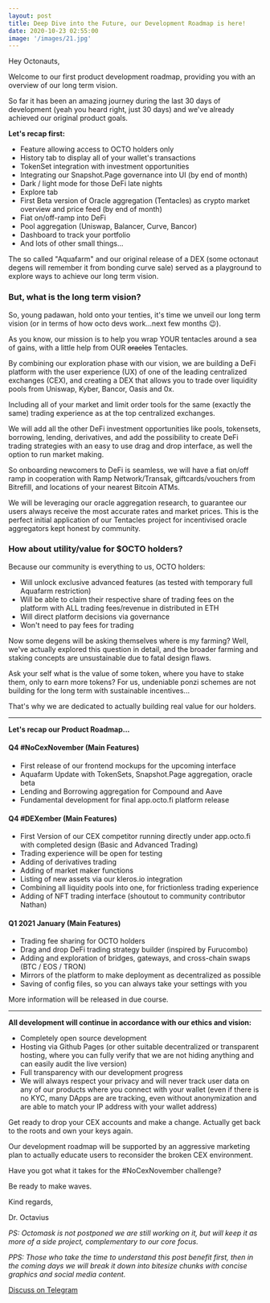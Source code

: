 ```yaml
---
layout: post
title: Deep Dive into the Future, our Development Roadmap is here!
date: 2020-10-23 02:55:00
image: '/images/21.jpg'
---
```


Hey Octonauts,

Welcome to our first product development roadmap, providing you with an overview of our long term vision. 

So far it has been an amazing journey during the last 30 days of development (yeah you heard right, just 30 days) and we've already achieved our original product goals.

**Let's recap first:**

- Feature allowing access to OCTO holders only
- History tab to display all of your wallet's transactions
- TokenSet integration with investment opportunities
- Integrating our Snapshot.Page governance into UI (by end of month)
- Dark / light mode for those DeFi late nights
- Explore tab
- First Beta version of Oracle aggregation (Tentacles) as crypto market overview and price feed (by end of month)
- Fiat on/off-ramp into DeFi
- Pool aggregation (Uniswap, Balancer, Curve, Bancor)
- Dashboard to track your portfolio
- And lots of other small things...

The so called "Aquafarm" and our original release of a DEX (some octonaut degens will remember it from bonding curve sale) served as a playground to explore ways to achieve our long term vision. 

### But, what is the long term vision?

So, young padawan, hold onto your tenties, it's time we unveil our long term vision (or in terms of how octo devs work...next few months 😉). 

As you know, our mission is to help you wrap YOUR tentacles around a sea of gains, with a little help from OUR <s>oracles</s> Tentacles.

By combining our exploration phase with our vision, we are building a DeFi platform with the user experience (UX) of one of the leading centralized exchanges (CEX), and creating a DEX that allows you to trade over liquidity pools from Uniswap, Kyber, Bancor, Oasis and 0x. 

Including all of your market and limit order tools for the same (exactly the same) trading experience as at the top centralized exchanges. 

We will add all the other DeFi investment opportunities like pools, tokensets, borrowing, lending, derivatives, and add the possibility to create DeFi trading strategies with an easy to use drag and drop interface, as well the option to run market making. 

So onboarding newcomers to DeFi is seamless, we will have a fiat on/off ramp in cooperation with Ramp Network/Transak, giftcards/vouchers from Bitrefill, and locations of your nearest Bitcoin ATMs.

We will be leveraging our oracle aggregation research, to guarantee our users always receive the most accurate rates and market prices. This is the perfect initial application of our Tentacles project for incentivised oracle aggregators kept honest by community. 

### How about utility/value for $OCTO holders?

Because our community is everything to us, OCTO holders:
 
- Will unlock exclusive advanced features (as tested with temporary full Aquafarm restriction) 
- Will be able to claim their respective share of trading fees on the platform with ALL trading fees/revenue in distributed in ETH
- Will direct platform decisions via governance 
- Won't need to pay fees for trading

Now some degens will be asking themselves where is my farming? Well, we've actually explored this question in detail, and the broader farming and staking concepts are unsustainable due to fatal design flaws.

Ask your self what is the value of some token, where you have to stake them, only to earn more tokens? For us, undeniable ponzi schemes are not building for the long term with sustainable incentives...

That's why we are dedicated to actually building real value for our holders.

---

**Let's recap our Product Roadmap...**

#### Q4 \#NoCexNovember (Main Features)

- First release of our frontend mockups for the upcoming  interface 
- Aquafarm Update with TokenSets, Snapshot.Page aggregation, oracle beta
- Lending and Borrowing aggregation for Compound and Aave
- Fundamental development for final app.octo.fi platform release 

#### Q4 \#DEXember (Main Features)

- First Version of our CEX competitor running directly under app.octo.fi 
with completed design (Basic and Advanced Trading)
- Trading experience will be open for testing 
- Adding of derivatives trading 
- Adding of market maker functions
- Listing of new assets via our kleros.io integration
- Combining all liquidity pools into one, for frictionless trading experience
- Adding of NFT trading interface (shoutout to community contributor Nathan)

#### Q1 2021 January (Main Features)

- Trading fee sharing for OCTO holders
- Drag and drop DeFi trading strategy builder (inspired by Furucombo)
- Adding and exploration of bridges, gateways, and cross-chain swaps
(BTC / EOS / TRON)
- Mirrors of the platform to make deployment as decentralized as possible
- Saving of config files, so you can always take your settings with you 

More information will be released in due course.

---

**All development will continue in accordance with our ethics and vision:**

- Completely open source development 
- Hosting via Github Pages (or other suitable decentralized or transparent hosting, where you can fully verify that we are not hiding anything and can easily audit the live version)
- Full transparency with our development progress
- We will always respect your privacy and will never track user data on any of our products where you connect with your wallet (even if there is no KYC, many DApps are are tracking, even without anonymization and are able to match your IP address with your wallet address)

Get ready to drop your CEX accounts and make a change. Actually get back to the roots and own your keys again. 

Our development roadmap will be supported by an aggressive marketing plan to actually educate users to reconsider the broken CEX environment.

Have you got what it takes for the #NoCexNovember challenge?

Be ready to make waves.

Kind regards, 

Dr. Octavius

*PS: Octomask is not postponed we are still working on it, but will keep it as more of a side project, complementary to our core focus.* 

*PPS: Those who take the time to understand this post benefit first, then in the coming days we will break it down into bitesize chunks with concise graphics and social media content.*

<a href="https://tg.octo.fi" class="button--fill">Discuss on Telegram</a>
